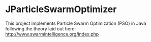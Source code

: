 JParticleSwarmOptimizer
=======================

This project implements Particle Swarm Optimization (PSO) in Java following the theory laid out here: http://www.swarmintelligence.org/index.php
